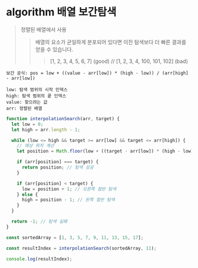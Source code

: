 # algorithm 배열 보간탐색

> 정렬된 배열에서 사용
>
> > 배열의 요소가 균일하게 분포되어 있다면 이진 탐색보다 더 빠른 결과를 얻을 수 있습니다.
> >
> > > [1, 2, 3, 4, 5, 6, 7] (good) // [1, 2, 3, 4, 100, 101, 102] (bad)

```
보간 공식: pos = low + ((value - arr[low]) * (high - low)) / (arr[high] - arr[low])

low: 탐색 범위의 시작 인덱스
high: 탐색 범위의 끝 인덱스
value: 찾으려는 값
arr: 정렬된 배열
```

```js
function interpolationSearch(arr, target) {
  let low = 0;
  let high = arr.length - 1;

  while (low <= high && target >= arr[low] && target <= arr[high]) {
    // 예상 위치 계산
    let position = Math.floor(low + ((target - arr[low]) * (high - low)) / (arr[high] - arr[low]));

    if (arr[position] === target) {
      return position; // 탐색 성공
    }

    if (arr[position] < target) {
      low = position + 1; // 오른쪽 절반 탐색
    } else {
      high = position - 1; // 왼쪽 절반 탐색
    }
  }

  return -1; // 탐색 실패
}

const sortedArray = [1, 3, 5, 7, 9, 11, 13, 15, 17];

const resultIndex = interpolationSearch(sortedArray, 11);

console.log(resultIndex);
```
